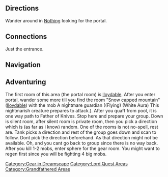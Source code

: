## Directions

Wander around in [Nothing](:Category:Nothing.md "wikilink") looking for
the portal.

## Connections

Just the entrance.

## Navigation

## Adventuring

The first room of this area (the portal room) is
[lloydable](lloydable "wikilink"). After you enter portal, wander some
more till you find the room "Snow capped
mountain"([lloydable](lloydable "wikilink")) with the mob A nightmare
guardian ((Flying) (White Aura) This nightmarish creature prepares to
attack.). After you quaff from pool, it is one way path to Father of
Knives. Stop here and prepare your group. Down is silent room, after
silent room is private room, then you pick a direction which is (as far
as i know) random. One of the rooms is not no-spell, rest are. Tank
picks a direction and rest of the group goes down and scan to follow.
Dont pick the direction beforehand. As that direction might not be
available. Oh, and you cant go back to group since there is no way back.
After you kill 1-2 mobs, enter sphere for the gear room. You might want
to regen first since you will be fighting 4 big mobs.

[Category:Gear in Dreamscape](Category:Gear_in_Dreamscape "wikilink")
[Category:Lord Quest Areas](Category:Lord_Quest_Areas "wikilink")
[Category:Grandfathered Areas](Category:Grandfathered_Areas "wikilink")
